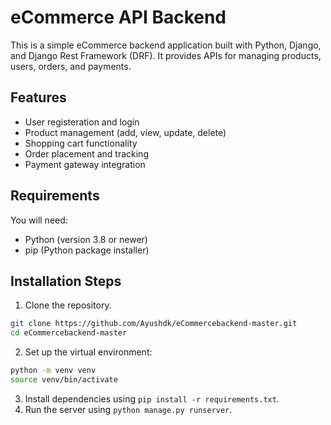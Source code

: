 # eCommerce API Backend
This is a simple eCommerce backend application built with Python, Django, and Django Rest Framework (DRF). It provides APIs for managing products, users, orders, and payments.

## Features
- User registeration and login 
- Product management (add, view, update, delete)
- Shopping cart functionality
- Order placement and tracking
- Payment gateway integration


## Requirements
You will need:

- Python (version 3.8 or newer)
- pip (Python package installer)



## Installation Steps
1. Clone the repository.
```bash
git clone https://github.com/Ayushdk/eCommercebackend-master.git
cd eCommercebackend-master
```

2. Set up the virtual environment:
  ```bash
  python -m venv venv
  source venv/bin/activate 
  ```

3. Install dependencies using `pip install -r requirements.txt`.
4. Run the server using `python manage.py runserver`.

